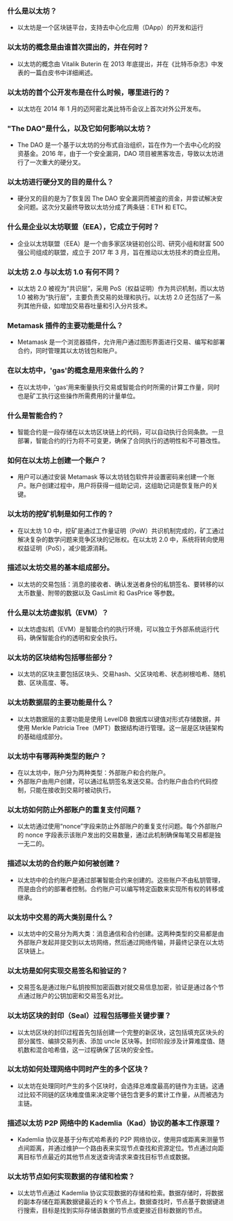 ### 什么是以太坊？
- 以太坊是一个区块链平台，支持去中心化应用（DApp）的开发和运行

### 以太坊的概念是由谁首次提出的，并在何时？
- 以太坊的概念由 Vitalik Buterin 在 2013 年底提出，并在《比特币杂志》中发表的一篇白皮书中详细阐述。

### 以太坊的首个公开发布是在什么时候，哪里进行的？
- 以太坊在 2014 年 1 月的迈阿密北美比特币会议上首次对外公开发布。

### "The DAO"是什么，以及它如何影响以太坊？
- The DAO 是一个基于以太坊的分布式自治组织，旨在作为一个去中心化的投资基金。2016 年，由于一个安全漏洞，DAO 项目被黑客攻击，导致以太坊进行了一次重大的硬分叉。

### 以太坊进行硬分叉的目的是什么？
- 硬分叉的目的是为了恢复因 The DAO 安全漏洞而被盗的资金，并尝试解决安全问题。这次分叉最终导致以太坊分成了两条链：ETH 和 ETC。

### 什么是企业以太坊联盟（EEA），它成立于何时？
- 企业以太坊联盟（EEA）是一个由多家区块链初创公司、研究小组和财富 500 强公司组成的联盟，成立于 2017 年 3 月，旨在推动以太坊技术的商业应用。

### 以太坊 2.0 与以太坊 1.0 有何不同？
- 以太坊 2.0 被视为“共识层”，采用 PoS（权益证明）作为共识机制，而以太坊 1.0 被称为“执行层”，主要负责交易的处理和执行。以太坊 2.0 还包括了一系列其他升级，如增加交易吞吐量和引入分片技术。

### Metamask 插件的主要功能是什么？
- Metamask 是一个浏览器插件，允许用户通过图形界面进行交易、编写和部署合约，同时管理其以太坊钱包和账户。

### 在以太坊中，'gas'的概念是用来做什么的？
- 在以太坊中，'gas'用来衡量执行交易或智能合约时所需的计算工作量，同时也是矿工执行这些操作所需费用的计量单位。

### 什么是智能合约？
- 智能合约是一段存储在以太坊区块链上的代码，可以自动执行合同条款。一旦部署，智能合约的行为将不可变更，确保了合同执行的透明性和不可篡改性。

### 如何在以太坊上创建一个账户？
- 用户可以通过安装 Metamask 等以太坊钱包软件并设置密码来创建一个账户。账户创建过程中，用户将获得一组助记词，这组助记词是恢复账户的关键。

### 以太坊的挖矿机制是如何工作的？
- 在以太坊 1.0 中，挖矿是通过工作量证明（PoW）共识机制完成的，矿工通过解决复杂的数学问题来竞争区块的记账权。在以太坊 2.0 中，系统将转向使用权益证明（PoS），减少能源消耗。

### 描述以太坊交易的基本组成部分。
- 以太坊的交易包括：消息的接收者、确认发送者身份的私钥签名、要转移的以太币数量、附带的数据以及 GasLimit 和 GasPrice 等参数。

### 什么是以太坊虚拟机（EVM）？
- 以太坊虚拟机（EVM）是智能合约的执行环境，可以独立于外部系统运行代码，确保智能合约的透明和安全执行。

### 以太坊的区块结构包括哪些部分？
- 以太坊的区块主要包括区块头、交易hash、父区块哈希、状态树根哈希、随机数、区块高度、等。

### 以太坊数据层的主要功能是什么？
- 以太坊数据层的主要功能是使用 LevelDB 数据库以键值对形式存储数据，并使用 Merkle Patricia Tree（MPT）数据结构进行管理。这一层是区块链架构的基础组成部分。

### 以太坊中有哪两种类型的账户？
- 在以太坊中，账户分为两种类型：外部账户和合约账户。
- 外部账户由用户创建，可以通过私钥签名发送交易。合约账户由合约代码控制，只能在接收到交易时被动执行。

### 以太坊如何防止外部账户的重复支付问题？
- 以太坊通过使用“nonce”字段来防止外部账户的重复支付问题。每个外部账户的 nonce 字段表示该账户发出的交易数量，通过此机制确保每笔交易都是独一无二的。

### 描述以太坊的合约账户如何被创建？
- 以太坊中的合约账户是通过部署智能合约来创建的。这些账户不由私钥管理，而是由合约的部署者控制。合约账户可以编写特定函数来实现所有权的转移或继承。

### 以太坊中交易的两大类别是什么？
- 以太坊中的交易分为两大类：消息通信和合约创建。这两种类型的交易都是由外部账户发起并提交到以太坊网络，然后通过网络传输，并最终记录在以太坊区块链上。

### 以太坊是如何实现交易签名和验证的？
- 交易签名是通过账户私钥按照加密函数对就交易信息加密，验证是通过各个节点通过账户的公钥加密和交易签名对比。

### 以太坊区块的封印（Seal）过程包括哪些关键步骤？
- 以太坊区块的封印过程首先包括创建一个完整的新区块，这包括填充区块头的部分属性、编排交易列表、添加 uncle 区块等。封印阶段涉及计算难度值、随机数和混合哈希值，这一过程确保了区块的安全性。

### 以太坊如何处理网络中同时产生的多个区块？
- 以太坊在处理同时产生的多个区块时，会选择总难度最高的链作为主链。这通过比较不同链的区块难度值来决定哪个链包含更多的累计工作量，从而被选为主链。

### 描述以太坊 P2P 网络中的 Kademlia（Kad）协议的基本工作原理？
- Kademlia 协议是基于分布式哈希表的 P2P 网络协议，使用异或距离来测量节点间距离，并通过维护一个路由表来实现节点查找和资源定位。节点通过向距离目标节点最近的其他节点发送查询请求来查找目标节点或数据。

### 以太坊节点如何实现数据的存储和检索？
- 以太坊节点通过 Kademlia 协议实现数据的存储和检索。数据存储时，将数据的副本存储在距离数据键最近的 k 个节点上。数据查找时，节点基于数据键进行搜索，目标是找到实际存储该数据的节点或更接近目标数据的节点。